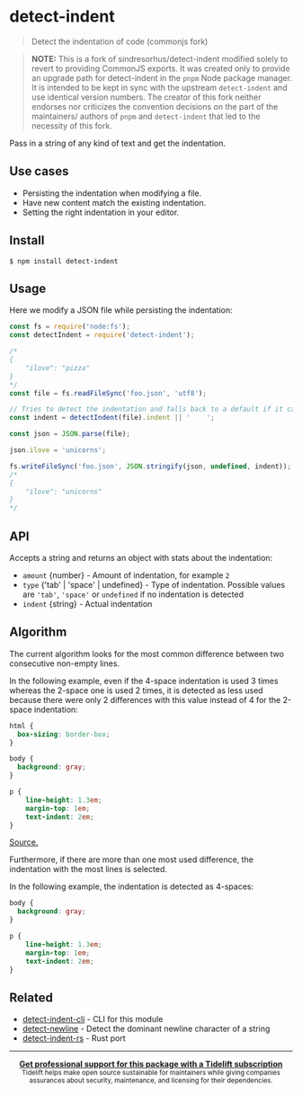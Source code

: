 # detect-indent

> Detect the indentation of code (commonjs fork)

> **NOTE:** This is a fork of sindresorhus/detect-indent modified solely
> to revert to providing CommonJS exports. It was created only to provide
> an upgrade path for detect-indent in the `pnpm` Node package manager.
> It is intended to be kept in sync with the upstream `detect-indent` and
> use identical version numbers. The creator of this fork neither endorses
> nor criticizes the convention decisions on the part of the maintainers/
> authors of `pnpm` and `detect-indent` that led to the necessity of this
> fork.

Pass in a string of any kind of text and get the indentation.

## Use cases

- Persisting the indentation when modifying a file.
- Have new content match the existing indentation.
- Setting the right indentation in your editor.

## Install

```
$ npm install detect-indent
```

## Usage

Here we modify a JSON file while persisting the indentation:

```js
const fs = require('node:fs');
const detectIndent = require('detect-indent');

/*
{
    "ilove": "pizza"
}
*/
const file = fs.readFileSync('foo.json', 'utf8');

// Tries to detect the indentation and falls back to a default if it can't
const indent = detectIndent(file).indent || '    ';

const json = JSON.parse(file);

json.ilove = 'unicorns';

fs.writeFileSync('foo.json', JSON.stringify(json, undefined, indent));
/*
{
    "ilove": "unicorns"
}
*/
```

## API

Accepts a string and returns an object with stats about the indentation:

* `amount` {number} - Amount of indentation, for example `2`
* `type` {'tab' | 'space' | undefined} - Type of indentation. Possible values are `'tab'`, `'space'` or `undefined` if no indentation is detected
* `indent` {string} - Actual indentation

## Algorithm

The current algorithm looks for the most common difference between two consecutive non-empty lines.

In the following example, even if the 4-space indentation is used 3 times whereas the 2-space one is used 2 times, it is detected as less used because there were only 2 differences with this value instead of 4 for the 2-space indentation:

```css
html {
  box-sizing: border-box;
}

body {
  background: gray;
}

p {
    line-height: 1.3em;
    margin-top: 1em;
    text-indent: 2em;
}
```

[Source.](https://medium.com/@heatherarthur/detecting-code-indentation-eff3ed0fb56b#3918)

Furthermore, if there are more than one most used difference, the indentation with the most lines is selected.

In the following example, the indentation is detected as 4-spaces:

```css
body {
  background: gray;
}

p {
    line-height: 1.3em;
    margin-top: 1em;
    text-indent: 2em;
}
```

## Related

- [detect-indent-cli](https://github.com/sindresorhus/detect-indent-cli) - CLI for this module
- [detect-newline](https://github.com/sindresorhus/detect-newline) - Detect the dominant newline character of a string
- [detect-indent-rs](https://github.com/stefanpenner/detect-indent-rs) - Rust port

---

<div align="center">
  <b>
    <a href="https://tidelift.com/subscription/pkg/npm-detect-indent?utm_source=npm-detect-indent&utm_medium=referral&utm_campaign=readme">Get professional support for this package with a Tidelift subscription</a>
  </b>
  <br>
  <sub>
    Tidelift helps make open source sustainable for maintainers while giving companies<br>assurances about security, maintenance, and licensing for their dependencies.
  </sub>
</div>
